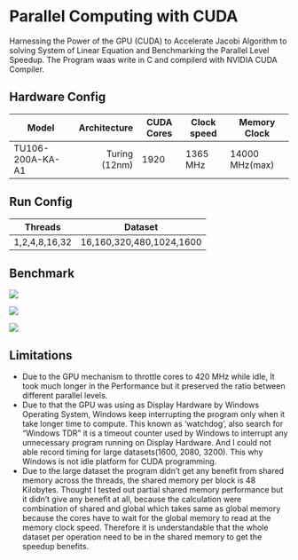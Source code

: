 # Parallel Computing with CUDA

Harnessing the Power of the GPU (CUDA) to Accelerate Jacobi Algorithm to solving System of Linear Equation and Benchmarking the Parallel Level Speedup. The Program waas write in C and compilerd with NVIDIA CUDA Compiler.

## Hardware Config

| Model        | Architecture   | CUDA Cores|Clock speed|Memory Clock|
| ------------- |--------------:|-------|-------|-----------|
| TU106-200A-KA-A1|Turing (12nm)|1920|1365 MHz|14000 MHz(max)|

## Run Config

|Threads|Dataset|
|-|-|
|1,2,4,8,16,32|16,160,320,480,1024,1600|

## Benchmark

![](https://github.com/rafathasan/parallel-performence/blob/master/img/cuda%20(1).png)

![](https://github.com/rafathasan/parallel-performence/blob/master/img/cuda%20(2).png)

![](https://github.com/rafathasan/parallel-performence/blob/master/img/cuda%20(3).png)

## Limitations

*	Due to the GPU mechanism to throttle cores to 420 MHz while idle, It took much longer in the Performance but it preserved the ratio between different parallel levels. 
*	Due to that the GPU was using as Display Hardware by Windows Operating System, Windows keep interrupting  the program only when it take longer time to compute. This known as ‘watchdog’, also search for “Windows TDR” it is a timeout counter used by Windows to interrupt any unnecessary program running on Display Hardware. And I could not able record timing for large datasets(1600, 2080, 3200). This why Windows is not idle platform for CUDA programming.
*	Due to the large dataset the program didn’t get any benefit from shared memory across the threads, the shared memory per block is 48 Kilobytes. Thought I tested out partial shared memory performance but it didn’t give any benefit at all, because the calculation were combination of shared and global which takes same as global memory because the cores have to wait for the global memory to read at the memory clock speed. Therefore it is understandable that the whole dataset per operation need to be in the shared memory to get the speedup benefits.
